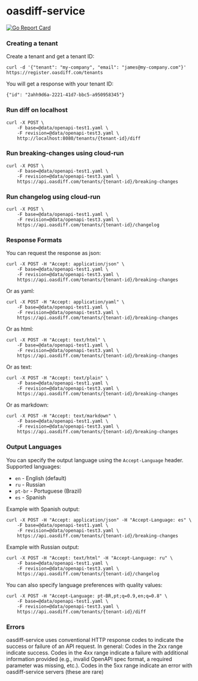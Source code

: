 # oasdiff-service

[![Go Report Card](https://goreportcard.com/badge/github.com/oasdiff/oasdiff-service)](https://goreportcard.com/report/github.com/oasdiff/oasdiff-service)

### Creating a tenant
Create a tenant and get a tenant ID:
```
curl -d '{"tenant": "my-company", "email": "james@my-company.com"}' https://register.oasdiff.com/tenants
```
You will get a response with your tenant ID:
```
{"id": "2ahh9d6a-2221-41d7-bbc5-a950958345"}
```
### Run diff on localhost
```
curl -X POST \
    -F base=@data/openapi-test1.yaml \
    -F revision=@data/openapi-test3.yaml \
    http://localhost:8080/tenants/{tenant-id}/diff
```

### Run breaking-changes using cloud-run
```
curl -X POST \
    -F base=@data/openapi-test1.yaml \
    -F revision=@data/openapi-test3.yaml \
    https://api.oasdiff.com/tenants/{tenant-id}/breaking-changes
```

### Run changelog using cloud-run
```
curl -X POST \
    -F base=@data/openapi-test1.yaml \
    -F revision=@data/openapi-test3.yaml \
    https://api.oasdiff.com/tenants/{tenant-id}/changelog
```

### Response Formats
You can request the response as json:
```
curl -X POST -H "Accept: application/json" \
    -F base=@data/openapi-test1.yaml \
    -F revision=@data/openapi-test3.yaml \
    https://api.oasdiff.com/tenants/{tenant-id}/breaking-changes
```

Or as yaml:
```
curl -X POST -H "Accept: application/yaml" \
    -F base=@data/openapi-test1.yaml \
    -F revision=@data/openapi-test3.yaml \
    https://api.oasdiff.com/tenants/{tenant-id}/breaking-changes
```

Or as html:
```
curl -X POST -H "Accept: text/html" \
    -F base=@data/openapi-test1.yaml \
    -F revision=@data/openapi-test3.yaml \
    https://api.oasdiff.com/tenants/{tenant-id}/breaking-changes
```

Or as text:
```
curl -X POST -H "Accept: text/plain" \
    -F base=@data/openapi-test1.yaml \
    -F revision=@data/openapi-test3.yaml \
    https://api.oasdiff.com/tenants/{tenant-id}/breaking-changes
```

Or as markdown:
```
curl -X POST -H "Accept: text/markdown" \
    -F base=@data/openapi-test1.yaml \
    -F revision=@data/openapi-test3.yaml \
    https://api.oasdiff.com/tenants/{tenant-id}/breaking-changes
```

### Output Languages
You can specify the output language using the `Accept-Language` header. Supported languages:
- `en` - English (default)
- `ru` - Russian  
- `pt-br` - Portuguese (Brazil)
- `es` - Spanish

Example with Spanish output:
```
curl -X POST -H "Accept: application/json" -H "Accept-Language: es" \
    -F base=@data/openapi-test1.yaml \
    -F revision=@data/openapi-test3.yaml \
    https://api.oasdiff.com/tenants/{tenant-id}/breaking-changes
```

Example with Russian output:
```
curl -X POST -H "Accept: text/html" -H "Accept-Language: ru" \
    -F base=@data/openapi-test1.yaml \
    -F revision=@data/openapi-test3.yaml \
    https://api.oasdiff.com/tenants/{tenant-id}/changelog
```

You can also specify language preferences with quality values:
```
curl -X POST -H "Accept-Language: pt-BR,pt;q=0.9,en;q=0.8" \
    -F base=@data/openapi-test1.yaml \
    -F revision=@data/openapi-test3.yaml \
    https://api.oasdiff.com/tenants/{tenant-id}/diff
```

### Errors
oasdiff-service uses conventional HTTP response codes to indicate the success or failure of an API request. In general: Codes in the 2xx range indicate success. Codes in the 4xx range indicate a failure with additional information provided (e.g., invalid OpenAPI spec format, a required parameter was missing, etc.). Codes in the 5xx range indicate an error with oasdiff-service servers (these are rare)
